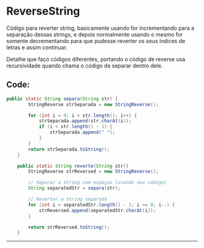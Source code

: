 # ReverseString

Código para reverter string, basicamente usando for incrementando
para a separação dessas strings, e depois normalmente usando o mesmo
for somente decrementando para que pudesse reverter os seus índices 
de letras e assim continuar.

Detalhe que faço códigos diferentes, portando o código de reverse usa
recursividade quando chama o código de separar dentro dele.


## Code: 

````java
public static String separa(String str) {
        StringReverse strSeparada = new StringReverse();

        for (int i = 0; i < str.length(); i++) {
            strSeparada.append(str.charAt(i));
            if (i < str.length() - 1) {
                strSeparada.append(" ");
            }
        }
        return strSeparada.toString();
    }

    public static String reverte(String str){
        StringReverse strReversed = new StringReverse();

        // Separar a string com espaços (usando seu código)
        String separatedStr = separa(str);

        // Reverter a string separada
        for (int i = separatedStr.length() - 1; i >= 0; i--) {
            strReversed.append(separatedStr.charAt(i));
        }

        return strReversed.toString();
    }
````

---